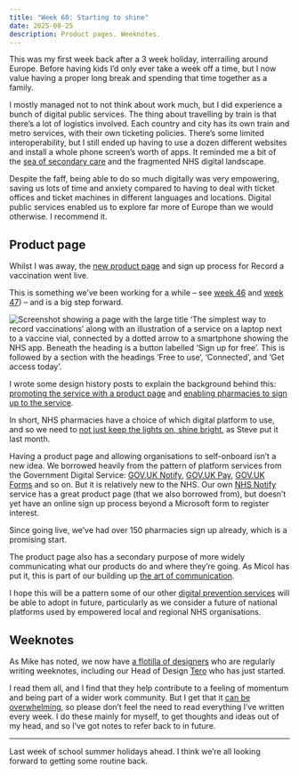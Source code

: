 ```yaml
---
title: "Week 60: Starting to shine"
date: 2025-08-25
description: Product pages. Weeknotes.
---
```


This was my first week back after a 3 week holiday, interrailing around Europe. Before having kids I’d only ever take a week off a time, but I now value having a proper long break and spending that time together as a family.

I mostly managed not to not think about work much, but I did experience a bunch of digital public services. The thing about travelling by train is that there’s a lot of logistics involved. Each country and city has its own train and metro services, with their own ticketing policies. There’s some limited interoperability, but I still ended up having to use a dozen different websites and install a whole phone screen’s worth of apps. It reminded me a bit of the [sea of secondary care](/posts/week-43-services-week/) and the fragmented NHS digital landscape.

Despite the faff, being able to do so much digitally was very empowering, saving us lots of time and anxiety compared to having to deal with ticket offices and ticket machines in different languages and locations. Digital public services enabled us to explore far more of Europe than we would otherwise. I recommend it.

## Product page

Whilst I was away, the [new product page](https://www.ravs.england.nhs.uk/) and sign up process for Record a vaccination went live.

This is something we’ve been working for a while – see [week 46](/posts/week-46-product-comms/) and [week 47](/posts/week-47-blue-skies/)) – and is a big step forward.

![Screenshot showing a page with the large title ‘The simplest way to record vaccinations’ along with an illustration of a service on a laptop next to a vaccine vial, connected by a dotted arrow to a smartphone showing the NHS app. Beneath the heading is a button labelled ‘Sign up for free’. This is followed by a section with the headings ‘Free to use‘, ‘Connected’, and ‘Get access today’.](/images/ravs-product-page.png)

I wrote some design history posts to explain the background behind this: [promoting the service with a product page](https://design-history.prevention-services.nhs.uk/record-a-vaccination/2025/08/promoting-the-service-with-a-product-page/) and [enabling pharmacies to sign up to the service](https://design-history.prevention-services.nhs.uk/record-a-vaccination/2025/08/enabling-pharmacies-to-sign-up/).

In short, NHS pharmacies have a choice of which digital platform to use, and so we need to [not just keep the lights on, shine bright](https://visitmy.website/2025/07/31/dont-just-keep-the-lights-on-shine-bright/), as Steve put it last month.

Having a product page and allowing organisations to self-onboard isn’t a new idea. We borrowed heavily from the pattern of platform services from the Government Digital Service: [GOV.UK Notify](https://www.notifications.service.gov.uk), [GOV.UK Pay](https://www.payments.service.gov.uk), [GOV.UK Forms](https://www.forms.service.gov.uk) and so on. But it is relatively new to the NHS. Our own [NHS Notify](https://notify.nhs.uk) service has a great product page (that we also borrowed from), but doesn’t yet have an online sign up process beyond a Microsoft form to register interest.

Since going live, we’ve had over 150 pharmacies sign up already, which is a promising start.

The product page also has a secondary purpose of more widely communicating what our products do and where they’re going. As Micol has put it, this is part of our building up [the art of communication](https://medium.com/@micolartom/week-5-the-art-of-communication-622f4108f9af).

I hope this will be a pattern some of our other [digital prevention services](https://www.digital-prevention-services.nhs.uk) will be able to adopt in future, particularly as we consider a future of national platforms used by empowered local and regional NHS organisations.

## Weeknotes

As Mike has noted, we now have [a flotilla of designers](https://mikegallagher.org/posts/cognition-in-the-flotilla/) who are regularly writing weeknotes, including our Head of Design [Tero](https://medium.com/@teropsv) who has just started.

I read them all, and I find that they help contribute to a feeling of momentum and being part of a wider work community. But I get that it [can be overwhelming](https://medium.com/@jjknowles/storytelling-through-research-and-weeknotes-3f8966750582), so please don’t feel the need to read everything I’ve written every week. I do these mainly for myself, to get thoughts and ideas out of my head, and so I’ve got notes to refer back to in future.

---

Last week of school summer holidays ahead. I think we’re all looking forward to getting some routine back.
